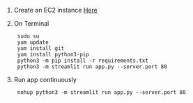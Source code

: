 1. Create an EC2 instance [Here](https://aws.amazon.com/es/ec2/)
2. On Terminal
   
        sudo su
        yum update
        yum install git
        yum install python3-pip
        python3 -m pip install -r requirements.txt
        python3 -m streamlit run app.py --server.port 80

3. Run app continuously

        nohup python3 -m streamlit run app.py --server.port 80